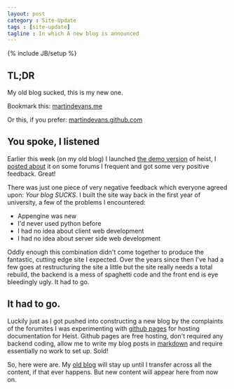 ```yaml
---
layout: post
category : Site-Update
tags : [site-update]
tagline : In which A new blog is announced
---
```

{% include JB/setup %}


## TL;DR

My old blog sucked, this is my new one.

Bookmark this: [martindevans.me](martindevans.me)

Or this, if you prefer: [martindevans.github.com](martindevans.github.com)

## You spoke, I listened

Earlier this week (on my old blog) I launched [the demo version](http://placeholder-software.co.uk/setup/heistgame/publish.htm) of heist, I [posted about](http://www.infinity-universe.com/Infinity/index.php?option=com_smf&Itemid=75&topic=16891.0) it on some forums I frequent and got some very positive feedback. Great!

There was just one piece of very negative feedback which everyone agreed upon: _Your blog SUCKS_. I built the site way back in the first year of university, a few of the problems I encountered:

- Appengine was new
- I'd never used python before
- I had no idea about client web development
- I had no idea about server side web development

Oddly enough this combination didn't come together to produce the fantastic, cutting edge site I expected. Over the years since then I've had a few goes at restructuring the site a little but the site really needs a total rebuild, the backend is a mess of spaghetti code and the front end is eye bleedingly ugly. It had to go.

## It had to go.

Luckily just as I got pushed into constructing a new blog by the complaints of the forumites I was experimenting with [github pages](http://pages.github.com/) for hosting documentation for Heist. Github pages are free hosting, don't required any backend coding, allow me to write my blog posts in [markdown](http://daringfireball.net/projects/markdown/syntax) and require essentially no work to set up. Sold!

So, here were are. My [old blog](http://martindevans.appspot.com/blog/latest) will stay up until I transfer across all the content, if that ever happens. But new content will appear here from now on.